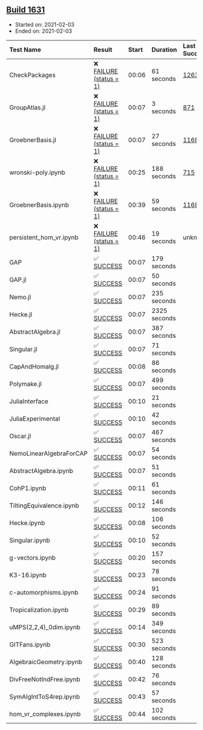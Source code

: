 ## [Build 1631](https://oscarci.mathematik.uni-kl.de/job/oscar-stable/1631/)

* Started on: 2021-02-03
* Ended on: 2021-02-03

| Test Name    | Result | Start | Duration | Last Success | First Failure |
|:-------------|:-------|:------|:---------|:-------------|:--------------|
| CheckPackages | ❌ [FAILURE (status = 1)](https://oscarci.mathematik.uni-kl.de/job/oscar-stable/1631/artifact/logs/build-1631/CheckPackages.log) | 00:06 | 61 seconds | [1263](https://oscarci.mathematik.uni-kl.de/job/oscar-stable/1263/) | [1264](https://oscarci.mathematik.uni-kl.de/job/oscar-stable/1264/) |
| GroupAtlas.jl | ❌ [FAILURE (status = 1)](https://oscarci.mathematik.uni-kl.de/job/oscar-stable/1631/artifact/logs/build-1631/GroupAtlas.jl.log) | 00:07 | 3 seconds | [871](https://oscarci.mathematik.uni-kl.de/job/oscar-stable/871/) | [872](https://oscarci.mathematik.uni-kl.de/job/oscar-stable/872/) |
| GroebnerBasis.jl | ❌ [FAILURE (status = 1)](https://oscarci.mathematik.uni-kl.de/job/oscar-stable/1631/artifact/logs/build-1631/GroebnerBasis.jl.log) | 00:07 | 27 seconds | [1168](https://oscarci.mathematik.uni-kl.de/job/oscar-stable/1168/) | [1169](https://oscarci.mathematik.uni-kl.de/job/oscar-stable/1169/) |
| wronski-poly.ipynb | ❌ [FAILURE (status = 1)](https://oscarci.mathematik.uni-kl.de/job/oscar-stable/1631/artifact/logs/build-1631/wronski-poly.ipynb.log) | 00:25 | 188 seconds | [715](https://oscarci.mathematik.uni-kl.de/job/oscar-stable/715/) | [716](https://oscarci.mathematik.uni-kl.de/job/oscar-stable/716/) |
| GroebnerBasis.ipynb | ❌ [FAILURE (status = 1)](https://oscarci.mathematik.uni-kl.de/job/oscar-stable/1631/artifact/logs/build-1631/GroebnerBasis.ipynb.log) | 00:39 | 59 seconds | [1168](https://oscarci.mathematik.uni-kl.de/job/oscar-stable/1168/) | [1169](https://oscarci.mathematik.uni-kl.de/job/oscar-stable/1169/) |
| persistent_hom_vr.ipynb | ❌ [FAILURE (status = 1)](https://oscarci.mathematik.uni-kl.de/job/oscar-stable/1631/artifact/logs/build-1631/persistent_hom_vr.ipynb.log) | 00:46 | 19 seconds | unknown | unknown |
| GAP | ✅ [SUCCESS](https://oscarci.mathematik.uni-kl.de/job/oscar-stable/1631/artifact/logs/build-1631/GAP.log) | 00:07 | 179 seconds |  |  |
| GAP.jl | ✅ [SUCCESS](https://oscarci.mathematik.uni-kl.de/job/oscar-stable/1631/artifact/logs/build-1631/GAP.jl.log) | 00:07 | 50 seconds |  |  |
| Nemo.jl | ✅ [SUCCESS](https://oscarci.mathematik.uni-kl.de/job/oscar-stable/1631/artifact/logs/build-1631/Nemo.jl.log) | 00:07 | 235 seconds |  |  |
| Hecke.jl | ✅ [SUCCESS](https://oscarci.mathematik.uni-kl.de/job/oscar-stable/1631/artifact/logs/build-1631/Hecke.jl.log) | 00:07 | 2325 seconds |  |  |
| AbstractAlgebra.jl | ✅ [SUCCESS](https://oscarci.mathematik.uni-kl.de/job/oscar-stable/1631/artifact/logs/build-1631/AbstractAlgebra.jl.log) | 00:07 | 387 seconds |  |  |
| Singular.jl | ✅ [SUCCESS](https://oscarci.mathematik.uni-kl.de/job/oscar-stable/1631/artifact/logs/build-1631/Singular.jl.log) | 00:07 | 71 seconds |  |  |
| CapAndHomalg.jl | ✅ [SUCCESS](https://oscarci.mathematik.uni-kl.de/job/oscar-stable/1631/artifact/logs/build-1631/CapAndHomalg.jl.log) | 00:08 | 86 seconds |  |  |
| Polymake.jl | ✅ [SUCCESS](https://oscarci.mathematik.uni-kl.de/job/oscar-stable/1631/artifact/logs/build-1631/Polymake.jl.log) | 00:07 | 499 seconds |  |  |
| JuliaInterface | ✅ [SUCCESS](https://oscarci.mathematik.uni-kl.de/job/oscar-stable/1631/artifact/logs/build-1631/JuliaInterface.log) | 00:10 | 21 seconds |  |  |
| JuliaExperimental | ✅ [SUCCESS](https://oscarci.mathematik.uni-kl.de/job/oscar-stable/1631/artifact/logs/build-1631/JuliaExperimental.log) | 00:10 | 42 seconds |  |  |
| Oscar.jl | ✅ [SUCCESS](https://oscarci.mathematik.uni-kl.de/job/oscar-stable/1631/artifact/logs/build-1631/Oscar.jl.log) | 00:07 | 467 seconds |  |  |
| NemoLinearAlgebraForCAP | ✅ [SUCCESS](https://oscarci.mathematik.uni-kl.de/job/oscar-stable/1631/artifact/logs/build-1631/NemoLinearAlgebraForCAP.log) | 00:07 | 54 seconds |  |  |
| AbstractAlgebra.ipynb | ✅ [SUCCESS](https://oscarci.mathematik.uni-kl.de/job/oscar-stable/1631/artifact/logs/build-1631/AbstractAlgebra.ipynb.log) | 00:07 | 51 seconds |  |  |
| CohP1.ipynb | ✅ [SUCCESS](https://oscarci.mathematik.uni-kl.de/job/oscar-stable/1631/artifact/logs/build-1631/CohP1.ipynb.log) | 00:11 | 61 seconds |  |  |
| TiltingEquivalence.ipynb | ✅ [SUCCESS](https://oscarci.mathematik.uni-kl.de/job/oscar-stable/1631/artifact/logs/build-1631/TiltingEquivalence.ipynb.log) | 00:12 | 146 seconds |  |  |
| Hecke.ipynb | ✅ [SUCCESS](https://oscarci.mathematik.uni-kl.de/job/oscar-stable/1631/artifact/logs/build-1631/Hecke.ipynb.log) | 00:08 | 106 seconds |  |  |
| Singular.ipynb | ✅ [SUCCESS](https://oscarci.mathematik.uni-kl.de/job/oscar-stable/1631/artifact/logs/build-1631/Singular.ipynb.log) | 00:10 | 52 seconds |  |  |
| g-vectors.ipynb | ✅ [SUCCESS](https://oscarci.mathematik.uni-kl.de/job/oscar-stable/1631/artifact/logs/build-1631/g-vectors.ipynb.log) | 00:20 | 157 seconds |  |  |
| K3-16.ipynb | ✅ [SUCCESS](https://oscarci.mathematik.uni-kl.de/job/oscar-stable/1631/artifact/logs/build-1631/K3-16.ipynb.log) | 00:23 | 78 seconds |  |  |
| c-automorphisms.ipynb | ✅ [SUCCESS](https://oscarci.mathematik.uni-kl.de/job/oscar-stable/1631/artifact/logs/build-1631/c-automorphisms.ipynb.log) | 00:24 | 91 seconds |  |  |
| Tropicalization.ipynb | ✅ [SUCCESS](https://oscarci.mathematik.uni-kl.de/job/oscar-stable/1631/artifact/logs/build-1631/Tropicalization.ipynb.log) | 00:29 | 89 seconds |  |  |
| uMPS(2,2,4)_0dim.ipynb | ✅ [SUCCESS](https://oscarci.mathematik.uni-kl.de/job/oscar-stable/1631/artifact/logs/build-1631/uMPS-2-2-4-_0dim.ipynb.log) | 00:14 | 349 seconds |  |  |
| GITFans.ipynb | ✅ [SUCCESS](https://oscarci.mathematik.uni-kl.de/job/oscar-stable/1631/artifact/logs/build-1631/GITFans.ipynb.log) | 00:30 | 523 seconds |  |  |
| AlgebraicGeometry.ipynb | ✅ [SUCCESS](https://oscarci.mathematik.uni-kl.de/job/oscar-stable/1631/artifact/logs/build-1631/AlgebraicGeometry.ipynb.log) | 00:40 | 128 seconds |  |  |
| DivFreeNotIndFree.ipynb | ✅ [SUCCESS](https://oscarci.mathematik.uni-kl.de/job/oscar-stable/1631/artifact/logs/build-1631/DivFreeNotIndFree.ipynb.log) | 00:42 | 76 seconds |  |  |
| SymAlgIntToS4rep.ipynb | ✅ [SUCCESS](https://oscarci.mathematik.uni-kl.de/job/oscar-stable/1631/artifact/logs/build-1631/SymAlgIntToS4rep.ipynb.log) | 00:43 | 57 seconds |  |  |
| hom_vr_complexes.ipynb | ✅ [SUCCESS](https://oscarci.mathematik.uni-kl.de/job/oscar-stable/1631/artifact/logs/build-1631/hom_vr_complexes.ipynb.log) | 00:44 | 102 seconds |  |  |

